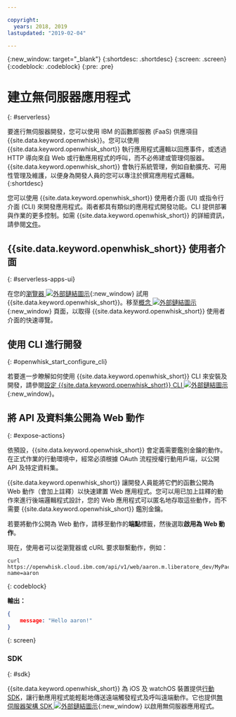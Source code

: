 ```yaml
---

copyright:
  years: 2018, 2019
lastupdated: "2019-02-04"

---
```

{:new_window: target="_blank"}
{:shortdesc: .shortdesc}
{:screen: .screen}
{:codeblock: .codeblock}
{:pre: .pre}

# 建立無伺服器應用程式
{: #serverless}

要進行無伺服器開發，您可以使用 IBM 的函數即服務 (FaaS) 供應項目 {{site.data.keyword.openwhisk}}。您可以使用 {{site.data.keyword.openwhisk_short}} 執行應用程式邏輯以回應事件，或透過 HTTP 導向來自 Web 或行動應用程式的呼叫，而不必佈建或管理伺服器。{{site.data.keyword.openwhisk_short}} 會執行系統管理，例如自動擴充、可用性管理及維護，以便身為開發人員的您可以專注於撰寫應用程式邏輯。
{:shortdesc}

您可以使用 {{site.data.keyword.openwhisk_short}} 使用者介面 (UI) 或指令行介面 (CLI) 來開發應用程式。兩者都具有類似的應用程式開發功能。CLI 提供部署與作業的更多控制。如需 {{site.data.keyword.openwhisk_short}} 的詳細資訊，請參閱[文件](/docs/openwhisk/index.html)。

## {{site.data.keyword.openwhisk_short}} 使用者介面
{: #serverless-apps-ui}

在您的[瀏覽器 ![外部鏈結圖示](../../icons/launch-glyph.svg "外部鏈結圖示")](https://{DomainName}/openwhisk/actions){:new_window} 試用 {{site.data.keyword.openwhisk_short}}。移至[概念 ![外部鏈結圖示](../../icons/launch-glyph.svg "外部鏈結圖示")](https://{DomainName}/openwhisk/learn){:new_window} 頁面，以取得 {{site.data.keyword.openwhisk_short}} 使用者介面的快速導覽。

## 使用 CLI 進行開發
{: #openwhisk_start_configure_cli}

若要進一步瞭解如何使用 {{site.data.keyword.openwhisk_short}} CLI 來安裝及開發，請參閱[設定 {{site.data.keyword.openwhisk_short}} CLI ![外部鏈結圖示](../../icons/launch-glyph.svg "外部鏈結圖示")](https://{DomainName}/openwhisk/cli){:new_window}。

## 將 API 及資料集公開為 Web 動作
{: #expose-actions}

依預設，{{site.data.keyword.openwhisk_short}} 會定義需要鑑別金鑰的動作。在正式作業的行動環境中，經常必須根據 OAuth 流程授權行動用戶端，以公開 API 及特定資料集。

{{site.data.keyword.openwhisk_short}} 讓開發人員能將它們的函數公開為 Web 動作（會加上註釋）以快速建置 Web 應用程式。您可以用已加上註釋的動作來進行後端邏輯程式設計，您的 Web 應用程式可以匿名地存取這些動作，而不需要 {{site.data.keyword.openwhisk_short}} 鑑別金鑰。

若要將動作公開為 Web 動作，請移至動作的**端點**標籤，然後選取**啟用為 Web 動作**。

現在，使用者可以從瀏覽器或 cURL 要求聯繫動作，例如：
```
curl https://openwhisk.cloud.ibm.com/api/v1/web/aaron.m.liberatore_dev/MyPackage/helloWorld.json?name=aaron
```
{: codeblock}

**輸出：**
```json
{
    message: "Hello aaron!"
}
```
{: screen}

### SDK
{: #sdk}

{{site.data.keyword.openwhisk_short}} 為 iOS 及 watchOS 裝置提供[行動 SDK](/docs/openwhisk/openwhisk_mobile_sdk.html#openwhisk_mobile_sdk)，讓行動應用程式能輕鬆地傳送遠端觸發程式及呼叫遠端動作。它也提供[無伺服器架構 SDK ![外部鏈結圖示](../../icons/launch-glyph.svg "外部鏈結圖示")](/docs/openwhisk/openwhisk_goserverless.html){:new_window} 以啟用無伺服器應用程式。


